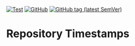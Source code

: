 [![Test](https://github.com/tzieleniewski/github-action-repository-dates/actions/workflows/test.yaml/badge.svg)](https://github.com/tzieleniewski/github-action-repository-dates/actions/workflows/test.yaml)
[![GitHub](https://img.shields.io/github/license/in-green-pastures/github-action-repository-timestamps?label=License)](LICENSE)
[![GitHub tag (latest SemVer)](https://img.shields.io/github/v/tag/in-green-pastures/github-action-repository-timestamps?color=green&label=Tag)](https://github.com/tzieleniewski/github-action-repository-dates/releases)

# Repository Timestamps